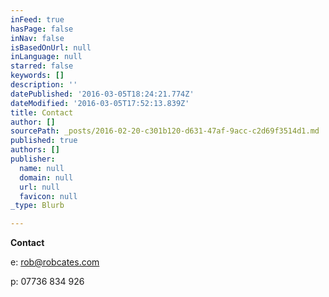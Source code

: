 ```yaml
---
inFeed: true
hasPage: false
inNav: false
isBasedOnUrl: null
inLanguage: null
starred: false
keywords: []
description: ''
datePublished: '2016-03-05T18:24:21.774Z'
dateModified: '2016-03-05T17:52:13.839Z'
title: Contact
author: []
sourcePath: _posts/2016-02-20-c301b120-d631-47af-9acc-c2d69f3514d1.md
published: true
authors: []
publisher:
  name: null
  domain: null
  url: null
  favicon: null
_type: Blurb

---
```

**Contact**

e: rob@robcates.com

p: 07736 834 926